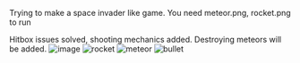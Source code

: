 Trying to make a space invader like game.
You need meteor.png, rocket.png to run

Hitbox issues solved, shooting mechanics added. Destroying meteors will be added.
![image](https://github.com/user-attachments/assets/c197e882-e4fa-4463-817a-19d0627b4f54)
![rocket](https://github.com/user-attachments/assets/aa2c35c7-c023-4469-ad42-39d90e021c02)
![meteor](https://github.com/user-attachments/assets/46ae9d38-3cc0-48cd-aec1-fb03bb685f47)
![bullet](https://github.com/user-attachments/assets/ef4d0375-cb58-41c7-bc44-f56207588165)
